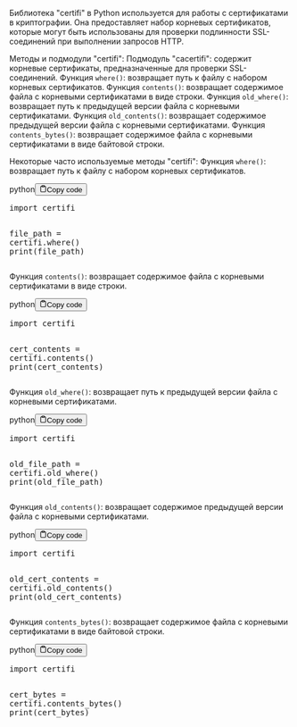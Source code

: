 <p>Библиотека "certifi" в Python используется для работы с сертификатами в криптографии.
Она предоставляет набор корневых сертификатов, которые могут быть использованы
для проверки подлинности SSL-соединений при выполнении запросов HTTP.</p>
<p>Методы и подмодули "certifi":
Подмодуль "cacertifi": содержит корневые сертификаты, предназначенные для проверки SSL-соединений.
Функция <code>where()</code>: возвращает путь к файлу с набором корневых сертификатов.
Функция <code>contents()</code>: возвращает содержимое файла с корневыми сертификатами в виде строки.
Функция <code>old_where()</code>: возвращает путь к предыдущей версии файла с корневыми сертификатами.
Функция <code>old_contents()</code>: возвращает содержимое предыдущей версии файла с корневыми сертификатами.
Функция <code>contents_bytes()</code>: возвращает содержимое файла с корневыми сертификатами в виде байтовой строки.</p>
<p>Некоторые часто используемые методы "certifi":
Функция <code>where()</code>: возвращает путь к файлу с набором корневых сертификатов.</p>
<div class="code-element"><div class="lang-line"><text>python</text><button class="copy-button" id="codec57c66634149f5c73eca780bcd0a66b2b" onclick="copyCode(codec57c66634149f5c73eca780bcd0a66b2, codec57c66634149f5c73eca780bcd0a66b2b)"><svg stroke="currentColor" fill="none" stroke-width="2" viewBox="0 0 24 24" stroke-linecap="round" stroke-linejoin="round" class="h-4 w-4" height="1em" width="1em" xmlns="http://www.w3.org/2000/svg"><path d="M16 4h2a2 2 0 0 1 2 2v14a2 2 0 0 1-2 2H6a2 2 0 0 1-2-2V6a2 2 0 0 1 2-2h2"></path><rect x="8" y="2" width="8" height="4" rx="1" ry="1"></rect></svg><text>Copy code</text></button></div><div class="code" id="codec57c66634149f5c73eca780bcd0a66b2"><div class="highlight"><pre><span></span><span class="kn">import</span> <span class="nn">certifi</span>

<span class="n">file_path</span> <span class="o">=</span> <span class="n">certifi</span><span class="o">.</span><span class="n">where</span><span class="p">()</span>
<span class="nb">print</span><span class="p">(</span><span class="n">file_path</span><span class="p">)</span>
</pre></div></div></div>

<p>Функция <code>contents()</code>: возвращает содержимое файла с корневыми сертификатами в виде строки.</p>
<div class="code-element"><div class="lang-line"><text>python</text><button class="copy-button" id="code5c24f5dcefc2b432f73ba20bc93d5d9bb" onclick="copyCode(code5c24f5dcefc2b432f73ba20bc93d5d9b, code5c24f5dcefc2b432f73ba20bc93d5d9bb)"><svg stroke="currentColor" fill="none" stroke-width="2" viewBox="0 0 24 24" stroke-linecap="round" stroke-linejoin="round" class="h-4 w-4" height="1em" width="1em" xmlns="http://www.w3.org/2000/svg"><path d="M16 4h2a2 2 0 0 1 2 2v14a2 2 0 0 1-2 2H6a2 2 0 0 1-2-2V6a2 2 0 0 1 2-2h2"></path><rect x="8" y="2" width="8" height="4" rx="1" ry="1"></rect></svg><text>Copy code</text></button></div><div class="code" id="code5c24f5dcefc2b432f73ba20bc93d5d9b"><div class="highlight"><pre><span></span><span class="kn">import</span> <span class="nn">certifi</span>

<span class="n">cert_contents</span> <span class="o">=</span> <span class="n">certifi</span><span class="o">.</span><span class="n">contents</span><span class="p">()</span>
<span class="nb">print</span><span class="p">(</span><span class="n">cert_contents</span><span class="p">)</span>
</pre></div></div></div>

<p>Функция <code>old_where()</code>: возвращает путь к предыдущей версии файла с корневыми сертификатами.</p>
<div class="code-element"><div class="lang-line"><text>python</text><button class="copy-button" id="code21d599ba2c3d7c9ec0a802c86936fc9bb" onclick="copyCode(code21d599ba2c3d7c9ec0a802c86936fc9b, code21d599ba2c3d7c9ec0a802c86936fc9bb)"><svg stroke="currentColor" fill="none" stroke-width="2" viewBox="0 0 24 24" stroke-linecap="round" stroke-linejoin="round" class="h-4 w-4" height="1em" width="1em" xmlns="http://www.w3.org/2000/svg"><path d="M16 4h2a2 2 0 0 1 2 2v14a2 2 0 0 1-2 2H6a2 2 0 0 1-2-2V6a2 2 0 0 1 2-2h2"></path><rect x="8" y="2" width="8" height="4" rx="1" ry="1"></rect></svg><text>Copy code</text></button></div><div class="code" id="code21d599ba2c3d7c9ec0a802c86936fc9b"><div class="highlight"><pre><span></span><span class="kn">import</span> <span class="nn">certifi</span>

<span class="n">old_file_path</span> <span class="o">=</span> <span class="n">certifi</span><span class="o">.</span><span class="n">old_where</span><span class="p">()</span>
<span class="nb">print</span><span class="p">(</span><span class="n">old_file_path</span><span class="p">)</span>
</pre></div></div></div>

<p>Функция <code>old_contents()</code>: возвращает содержимое предыдущей версии файла с корневыми сертификатами.</p>
<div class="code-element"><div class="lang-line"><text>python</text><button class="copy-button" id="code73ce910e94633ec1cdc8fcf26d1ba2d0b" onclick="copyCode(code73ce910e94633ec1cdc8fcf26d1ba2d0, code73ce910e94633ec1cdc8fcf26d1ba2d0b)"><svg stroke="currentColor" fill="none" stroke-width="2" viewBox="0 0 24 24" stroke-linecap="round" stroke-linejoin="round" class="h-4 w-4" height="1em" width="1em" xmlns="http://www.w3.org/2000/svg"><path d="M16 4h2a2 2 0 0 1 2 2v14a2 2 0 0 1-2 2H6a2 2 0 0 1-2-2V6a2 2 0 0 1 2-2h2"></path><rect x="8" y="2" width="8" height="4" rx="1" ry="1"></rect></svg><text>Copy code</text></button></div><div class="code" id="code73ce910e94633ec1cdc8fcf26d1ba2d0"><div class="highlight"><pre><span></span><span class="kn">import</span> <span class="nn">certifi</span>

<span class="n">old_cert_contents</span> <span class="o">=</span> <span class="n">certifi</span><span class="o">.</span><span class="n">old_contents</span><span class="p">()</span>
<span class="nb">print</span><span class="p">(</span><span class="n">old_cert_contents</span><span class="p">)</span>
</pre></div></div></div>

<p>Функция <code>contents_bytes()</code>: возвращает содержимое файла с корневыми сертификатами в виде байтовой строки.</p>
<div class="code-element"><div class="lang-line"><text>python</text><button class="copy-button" id="codebc91fbe89ea326835e82ac6dcd82f849b" onclick="copyCode(codebc91fbe89ea326835e82ac6dcd82f849, codebc91fbe89ea326835e82ac6dcd82f849b)"><svg stroke="currentColor" fill="none" stroke-width="2" viewBox="0 0 24 24" stroke-linecap="round" stroke-linejoin="round" class="h-4 w-4" height="1em" width="1em" xmlns="http://www.w3.org/2000/svg"><path d="M16 4h2a2 2 0 0 1 2 2v14a2 2 0 0 1-2 2H6a2 2 0 0 1-2-2V6a2 2 0 0 1 2-2h2"></path><rect x="8" y="2" width="8" height="4" rx="1" ry="1"></rect></svg><text>Copy code</text></button></div><div class="code" id="codebc91fbe89ea326835e82ac6dcd82f849"><div class="highlight"><pre><span></span><span class="kn">import</span> <span class="nn">certifi</span>

<span class="n">cert_bytes</span> <span class="o">=</span> <span class="n">certifi</span><span class="o">.</span><span class="n">contents_bytes</span><span class="p">()</span>
<span class="nb">print</span><span class="p">(</span><span class="n">cert_bytes</span><span class="p">)</span>
</pre></div></div></div>
